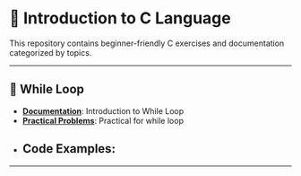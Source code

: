 # 💓 Introduction to C Language

This repository contains beginner-friendly C exercises and documentation categorized by topics.

---

## 📁 While Loop

- **[Documentation](WhileLoop/while_loop.md)**: Introduction to While Loop
- **[Practical Problems](WhileLoop/Practical-Problems)**: Practical for while loop
- **Code Examples**:
  - 
---
